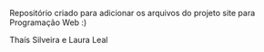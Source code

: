 Repositório criado para adicionar os arquivos do projeto site para Programação Web :)

Thaís Silveira e Laura Leal
